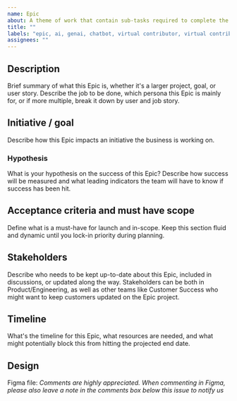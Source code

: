 ```yaml
---
name: Epic
about: A theme of work that contain sub-tasks required to complete the larger goal / larger user-story
title: ""
labels: "epic, ai, genai, chatbot, virtual contributor, virtual contributor ingest website"
assignees: ""
---
```


## Description

Brief summary of what this Epic is, whether it's a larger project, goal, or user story. Describe the job to be done, which persona this Epic is mainly for, or if more multiple, break it down by user and job story.

## Initiative / goal

Describe how this Epic impacts an initiative the business is working on.

### Hypothesis

What is your hypothesis on the success of this Epic? Describe how success will be measured and what leading indicators the team will have to know if success has been hit.

## Acceptance criteria and must have scope

Define what is a must-have for launch and in-scope. Keep this section fluid and dynamic until you lock-in priority during planning.

## Stakeholders

Describe who needs to be kept up-to-date about this Epic, included in discussions, or updated along the way. Stakeholders can be both in Product/Engineering, as well as other teams like Customer Success who might want to keep customers updated on the Epic project.

## Timeline

What's the timeline for this Epic, what resources are needed, and what might potentially block this from hitting the projected end date.

## Design

Figma file:
_Comments are highly appreciated. When commenting in Figma, please also leave a note in the comments box below this issue to notify us_
